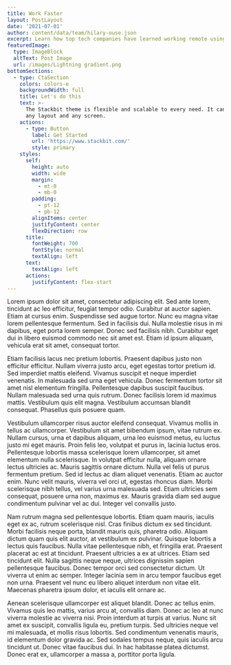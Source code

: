 ```yaml
---
title: Work Faster
layout: PostLayout
date: '2021-07-01'
author: content/data/team/hilary-ouse.json
excerpt: Learn how top tech companies have learned working remote using our product.
featuredImage:
  type: ImageBlock
  altText: Post Image
  url: /images/Lightning gradient.png
bottomSections:
  - type: CtaSection
    colors: colors-e
    backgroundWidth: full
    title: Let's do this
    text: >-
      The Stackbit theme is flexible and scalable to every need. It can manage
      any layout and any screen.
    actions:
      - type: Button
        label: Get Started
        url: 'https://www.stackbit.com/'
        style: primary
    styles:
      self:
        height: auto
        width: wide
        margin:
          - mt-0
          - mb-0
        padding:
          - pt-12
          - pb-12
        alignItems: center
        justifyContent: center
        flexDirection: row
      title:
        fontWeight: 700
        fontStyle: normal
        textAlign: left
      text:
        textAlign: left
      actions:
        justifyContent: flex-start
---
```


Lorem ipsum dolor sit amet, consectetur adipiscing elit. Sed ante lorem, tincidunt ac leo efficitur, feugiat tempor odio. Curabitur at auctor sapien. Etiam at cursus enim. Suspendisse sed augue tortor. Nunc eu magna vitae lorem pellentesque fermentum. Sed in facilisis dui. Nulla molestie risus in mi dapibus, eget porta lorem semper. Donec sed facilisis nibh. Curabitur eget dui in libero euismod commodo nec sit amet est. Etiam id ipsum aliquam, vehicula erat sit amet, consequat tortor.

Etiam facilisis lacus nec pretium lobortis. Praesent dapibus justo non efficitur efficitur. Nullam viverra justo arcu, eget egestas tortor pretium id. Sed imperdiet mattis eleifend. Vivamus suscipit et neque imperdiet venenatis. In malesuada sed urna eget vehicula. Donec fermentum tortor sit amet nisl elementum fringilla. Pellentesque dapibus suscipit faucibus. Nullam malesuada sed urna quis rutrum. Donec facilisis lorem id maximus mattis. Vestibulum quis elit magna. Vestibulum accumsan blandit consequat. Phasellus quis posuere quam.

Vestibulum ullamcorper risus auctor eleifend consequat. Vivamus mollis in tellus ac ullamcorper. Vestibulum sit amet bibendum ipsum, vitae rutrum ex. Nullam cursus, urna et dapibus aliquam, urna leo euismod metus, eu luctus justo mi eget mauris. Proin felis leo, volutpat et purus in, lacinia luctus eros. Pellentesque lobortis massa scelerisque lorem ullamcorper, sit amet elementum nulla scelerisque. In volutpat efficitur nulla, aliquam ornare lectus ultricies ac. Mauris sagittis ornare dictum. Nulla vel felis ut purus fermentum pretium. Sed id lectus ac diam aliquet venenatis. Etiam ac auctor enim. Nunc velit mauris, viverra vel orci ut, egestas rhoncus diam. Morbi scelerisque nibh tellus, vel varius urna malesuada sed. Etiam ultricies sem consequat, posuere urna non, maximus ex. Mauris gravida diam sed augue condimentum pulvinar vel ac dui. Integer vel convallis justo.

Nam rutrum magna sed pellentesque lobortis. Etiam quam mauris, iaculis eget ex ac, rutrum scelerisque nisl. Cras finibus dictum ex sed tincidunt. Morbi facilisis neque porta, blandit mauris quis, pharetra odio. Aliquam dictum quam quis elit auctor, at vestibulum ex pulvinar. Quisque lobortis a lectus quis faucibus. Nulla vitae pellentesque nibh, et fringilla erat. Praesent placerat ac est at tincidunt. Praesent ultricies a ex at ultrices. Etiam sed tincidunt elit. Nulla sagittis neque neque, ultrices dignissim sapien pellentesque faucibus. Donec tempor orci sed consectetur dictum. Ut viverra ut enim ac semper. Integer lacinia sem in arcu tempor faucibus eget non urna. Praesent vel nunc eu libero aliquet interdum non vitae elit. Maecenas pharetra ipsum dolor, et iaculis elit ornare ac.

Aenean scelerisque ullamcorper est aliquet blandit. Donec ac tellus enim. Vivamus quis leo mattis, varius arcu at, convallis diam. Donec ac leo at nunc viverra molestie ac viverra nisi. Proin interdum at turpis at varius. Nunc sit amet ex suscipit, convallis ligula eu, pretium turpis. Sed ultricies neque vel mi malesuada, et mollis risus lobortis. Sed condimentum venenatis mauris, id elementum dolor gravida ac. Sed sodales tempus neque, quis iaculis arcu tincidunt ut. Donec vitae faucibus dui. In hac habitasse platea dictumst. Donec erat ex, ullamcorper a massa a, porttitor porta ligula.

